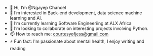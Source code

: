 - 👋 Hi, I’m @Ngayep Chancel
- 👀 I’m interested in Back-end development, data science machine learning and AI.
- 🌱 I’m currently learning Software Engineeriing at ALX Africa
- 💞️ I’m looking to collaborate on interesting projects involving Python.
- 📫 How to reach me: courtesyofjess@gmail.com
- ⚡ Fun fact: I'm passionate about mental health, I enjoy writing and reading

<!---
Ngayep/Ngayep is a ✨ special ✨ repository because its `README.md` (this file) appears on your GitHub profile.
You can click the Preview link to take a look at your changes.
--->
